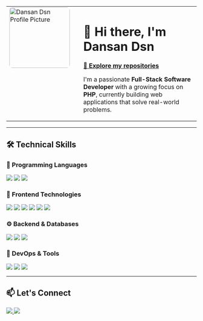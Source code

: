 <table>
  <tr>
    <td width="180px" valign="top">
      <img src="https://avatars.githubusercontent.com/u/66956357?v=4" width="160px" alt="Dansan Dsn Profile Picture" style="border-radius: 8px;" />
    </td>
    <td valign="top">
      <h1>👋 Hi there, I'm Dansan Dsn</h1>
      <p>
        <a href="https://github.com/dansan-dsn?tab=repositories">
          🚀 <strong>Explore my repositories</strong>
        </a>
      </p>
      <p>I'm a passionate <strong>Full-Stack Software Developer</strong> with a growing focus on <strong>PHP</strong>, currently building web applications that solve real-world problems.</p>
    </td>
  </tr>
</table>

---

## 🛠️ Technical Skills

### 🧠 Programming Languages
<p>
  <img src="https://img.shields.io/badge/JavaScript-F7DF1E?style=flat-square&logo=javascript&logoColor=black" />
  <img src="https://img.shields.io/badge/Python-3776AB?style=flat-square&logo=python&logoColor=white" />
  <img src="https://img.shields.io/badge/PHP-777BB4?style=flat-square&logo=php&logoColor=white" />
</p>

### 🎨 Frontend Technologies
<p>
  <img src="https://img.shields.io/badge/React-61DAFB?style=flat-square&logo=react&logoColor=black" />
  <img src="https://img.shields.io/badge/Vue.js-4FC08D?style=flat-square&logo=vuedotjs&logoColor=white" />
  <img src="https://img.shields.io/badge/HTML5-E34F26?style=flat-square&logo=html5&logoColor=white" />
  <img src="https://img.shields.io/badge/CSS3-1572B6?style=flat-square&logo=css3&logoColor=white" />
  <img src="https://img.shields.io/badge/Tailwind%20CSS-06B6D4?style=flat-square&logo=tailwind-css&logoColor=white" />
  <img src="https://img.shields.io/badge/Bootstrap-563D7C?style=flat-square&logo=bootstrap&logoColor=white" />
</p>

### ⚙️ Backend & Databases
<p>
  <img src="https://img.shields.io/badge/Node.js-339933?style=flat-square&logo=nodedotjs&logoColor=white" />
  <img src="https://img.shields.io/badge/MySQL-005C84?style=flat-square&logo=mysql&logoColor=white" />
  <img src="https://img.shields.io/badge/MongoDB-47A248?style=flat-square&logo=mongodb&logoColor=white" />
</p>

### 🧰 DevOps & Tools
<p>
  <img src="https://img.shields.io/badge/Git-F05032?style=flat-square&logo=git&logoColor=white" />
  <img src="https://img.shields.io/badge/Linux-FCC624?style=flat-square&logo=linux&logoColor=black" />
  <img src="https://img.shields.io/badge/Figma-F24E1E?style=flat-square&logo=figma&logoColor=white" />
</p>

---

## 📫 Let's Connect

<p>
  <a href="https://www.linkedin.com/in/Dansan-d.s.n">
    <img src="https://img.shields.io/badge/LinkedIn-0A66C2?style=flat-square&logo=linkedin&logoColor=white" />
  </a>
  <a href="https://twitter.com/dsn970">
    <img src="https://img.shields.io/badge/X-000000?style=flat-square&logo=x&logoColor=white" />
  </a>
</p>
